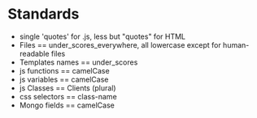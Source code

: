 #  Standards

* single 'quotes' for .js, less but "quotes" for HTML
* Files == under\_scores\_everywhere, all lowercase except for human-readable files
* Templates names == under_scores
* js functions == camelCase
* js variables == camelCase
* js Classes == Clients (plural)
* css selectors == class-name
* Mongo fields == camelCase

